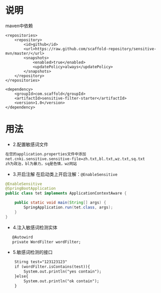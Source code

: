 # 说明
maven中依赖

    <repositories>
        <repository>
            <id>github</id>
            <url>https://raw.github.com/scaffold-repository/sensitive-mvn/master/</url>
            <snapshots>
                <enabled>true</enabled>
                <updatePolicy>always</updatePolicy>
            </snapshots>
        </repository>
    </repositories>
    
    <dependency>
        <groupId>com.scaffold</groupId>
        <artifactId>sensitive-filter-starter</artifactId>
        <version>1.0</version>
    </dependency>
        
        
# 用法
 
- 2.配置敏感词文件

```xml
在您的application.properties文件中添加
net.cnki.sensitive.sensitive-file=zh.txt,bl.txt,wz.txt,sq.txt
zh为政治，bl为暴力，sq是色情，wz网站
```

- 3.开启注解
在启动类上开启注解：`@EnableSensitive`

```java
@EnableSensitive
@SpringBootApplication
public class tet implements ApplicationContextAware {

    public static void main(String[] args) {
        SpringApplication.run(tet.class, args);
    }
}
```


 - 4.注入敏感词检测实体
 
```xml
   @Autowird
   private WordFilter wordFilter;
```

- 5.敏感词检测的接口

```xml
    Stirng test="123123123"
    if (wordFilter.isContains(test)){
        System.out.println("yes contain");
    }else{
        System.out.println("ok contain");
    }
